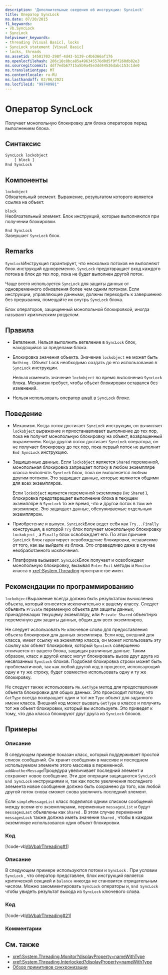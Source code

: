 ```yaml
---
description: 'Дополнительные сведения об инструкции: SyncLock'
title: Оператор SyncLock
ms.date: 07/20/2015
f1_keywords:
- vb.SyncLock
- SyncLock
helpviewer_keywords:
- threading [Visual Basic], locks
- SyncLock statement [Visual Basic]
- locks, threads
ms.assetid: 14501703-298f-4d43-b139-c4b6366af176
ms.openlocfilehash: 206c10c8bca85a496345576d0d5f9ff260db82e3
ms.sourcegitcommit: ddf7edb67715a5b9a45e3dd44536dabc153c1de0
ms.translationtype: MT
ms.contentlocale: ru-RU
ms.lasthandoff: 02/06/2021
ms.locfileid: "99740981"
---
```

# <a name="synclock-statement"></a>Оператор SyncLock

Получает монопольную блокировку для блока операторов перед выполнением блока.  
  
## <a name="syntax"></a>Синтаксис  
  
```vb  
SyncLock lockobject  
    [ block ]  
End SyncLock  
```  
  
## <a name="parts"></a>Компоненты  

 `lockobject`  
 Обязательный элемент. Выражение, результатом которого является ссылка на объект.  
  
 `block`  
 Необязательный элемент. Блок инструкций, которые выполняются при получении блокировки.  
  
 `End SyncLock`  
 Завершает `SyncLock` блок.  
  
## <a name="remarks"></a>Remarks  

 `SyncLock`Инструкция гарантирует, что несколько потоков не выполняют блок инструкций одновременно. `SyncLock` предотвращает вход каждого потока в блок до тех пор, пока не будет выполнен другой поток.  
  
 Чаще всего используется `SyncLock` для защиты данных от одновременного обновления более чем одним потоком. Если инструкции, управляющие данными, должны переходить к завершению без прерывания, помещайте их внутрь `SyncLock` блока.  
  
 Блок операторов, защищенный монопольной блокировкой, иногда называют *критическим разделом*.  
  
## <a name="rules"></a>Правила  
  
- Ветвления. Нельзя выполнить ветвление в `SyncLock` блок, находящийся за пределами блока.  
  
- Блокировка значения объекта. Значение `lockobject` не может быть `Nothing` . Объект Lock необходимо создать до его использования в `SyncLock` инструкции.  
  
     Нельзя изменить значение `lockobject` во время выполнения `SyncLock` блока. Механизм требует, чтобы объект блокировки оставался без изменений.  
  
- Нельзя использовать оператор [await](../operators/await-operator.md) в `SyncLock` блоке.  
  
## <a name="behavior"></a>Поведение  
  
- Механизм. Когда поток достигает `SyncLock` инструкции, он вычисляет `lockobject` выражение и приостанавливает выполнение до тех пор, пока не получит монопольную блокировку на объект, возвращенный выражением. Когда другой поток достигает `SyncLock` оператора, он не получает блокировку до тех пор, пока первый поток не выполнит `End SyncLock` инструкцию.  
  
- Защищенные данные. Если `lockobject` является `Shared` переменной, монопольная блокировка запрещает потоку в любом экземпляре класса выполнять `SyncLock` блок, пока он выполняется любым другим потоком. Это защищает данные, которые являются общими для всех экземпляров.  
  
     Если `lockobject` является переменной экземпляра (не `Shared` ), блокировка предотвращает выполнение блока в текущем экземпляре в `SyncLock` то же время, что и другой поток в том же экземпляре. Это защищает данные, обслуживаемые отдельным экземпляром.  
  
- Приобретение и выпуск. `SyncLock`Блок ведет себя как `Try...Finally` конструкция, в которой `Try` блок получает монопольную блокировку `lockobject` , а `Finally` блок освобождает его. По этой причине `SyncLock` блок гарантирует освобождение блокировки, независимо от того, как вы выйдете из блока. Это справедливо даже в случае необработанного исключения.  
  
- Платформа вызывает. `SyncLock`Блок получает и освобождает монопольную блокировку, вызывая `Enter` `Exit` методы и `Monitor` класса в <xref:System.Threading> пространстве имен.  
  
## <a name="programming-practices"></a>Рекомендации по программированию  

 `lockobject`Выражение всегда должно быть результатом вычисления объекта, который относится исключительно к вашему классу. Следует объявить `Private` переменную объекта для защиты данных, принадлежащих текущему экземпляру, или `Private Shared` объектную переменную для защиты данных, общих для всех экземпляров.  
  
 Не следует использовать `Me` ключевое слово для предоставления объекта блокировки для данных экземпляра. Если код, внешний для класса, имеет ссылку на экземпляр класса, он может использовать эту ссылку как объект блокировки, который `SyncLock` совершенно отличается от вашего блока, защищая различные данные. Таким образом, класс и другой класс могут блокировать вызов друг друга из несвязанных `SyncLock` блоков. Подобная блокировка строки может быть проблематичной, так как любой другой код в процессе, использующий одну и ту же строку, будет совместно использовать одну и ту же блокировку.  
  
 Не следует также использовать `Me.GetType` метод для предоставления объекта блокировки для общих данных. Это происходит потому, что `GetType` всегда возвращает один и тот же `Type` объект для заданного имени класса. Внешний код может вызвать `GetType` в классе и получить тот же объект блокировки, который вы используете. Это приведет к тому, что два класса блокируют друг друга из `SyncLock` блоков.  
  
## <a name="examples"></a>Примеры  
  
### <a name="description"></a>Описание  

 В следующем примере показан класс, который поддерживает простой список сообщений. Он хранит сообщения в массиве и последнем используемом элементе этого массива в переменной. `addAnotherMessage`Процедура увеличивает последний элемент и сохраняет новое сообщение. Эти две операции защищаются `SyncLock` `End SyncLock` инструкциями и, так как после увеличения последнего элемента новое сообщение должно быть сохранено до того, как любой другой поток снова сможет снова увеличить последний элемент.  
  
 Если `simpleMessageList` класс поделился одним списком сообщений между всеми его экземплярами, переменные `messagesList` и будут `messagesLast` объявлены как `Shared` . В этом случае переменная `messagesLock` также должна иметь значение `Shared` , чтобы в каждом экземпляре использовался один объект блокировки.  
  
### <a name="code"></a>Код  

 [!code-vb[VbVbalrThreading#1](~/samples/snippets/visualbasic/VS_Snippets_VBCSharp/VbVbalrThreading/VB/Class1.vb#1)]  
  
### <a name="description"></a>Описание  

 В следующем примере используются потоки и `SyncLock` . При условии `SyncLock` , что оператор представлен, блок инструкций является критической секцией и `balance` никогда не становится отрицательным числом. Можно закомментировать `SyncLock` операторы и, `End SyncLock` чтобы увидеть результат выхода из `SyncLock` ключевого слова.  
  
### <a name="code"></a>Код  

 [!code-vb[VbVbalrThreading#21](~/samples/snippets/visualbasic/VS_Snippets_VBCSharp/VbVbalrThreading/VB/class2.vb#21)]  
  
### <a name="comments"></a>Комментарии  
  
## <a name="see-also"></a>См. также

- <xref:System.Threading.Monitor?displayProperty=nameWithType>
- <xref:System.Threading.Interlocked?displayProperty=nameWithType>
- [Обзор примитивов синхронизации](../../../standard/threading/overview-of-synchronization-primitives.md)
